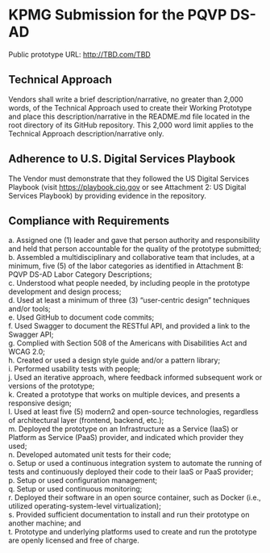 # KPMG Submission for the PQVP DS-AD
Public prototype URL: http://TBD.com/TBD

## Technical Approach

Vendors shall write a brief description/narrative, no greater than 2,000 words, of the Technical
Approach used to create their Working Prototype and place this description/narrative in the
README.md file located in the root directory of its GitHub repository. This 2,000 word limit
applies to the Technical Approach description/narrative only. 

## Adherence to U.S. Digital Services Playbook

The Vendor must demonstrate that they followed the US Digital Services Playbook (visit https://playbook.cio.gov or see Attachment 2: US
Digital Services Playbook) by providing evidence in the repository.

## Compliance with Requirements

a. Assigned one (1) leader and gave that person authority and responsibility and held that person accountable for the quality of the prototype submitted;<br />
b. Assembled a multidisciplinary and collaborative team that includes, at a minimum, five (5) of the labor categories as identified in Attachment B: PQVP DS-AD Labor Category Descriptions;<br />
c. Understood what people needed, by including people in the prototype development and design process;<br />
d. Used at least a minimum of three (3) “user-centric design” techniques and/or tools;<br />
e. Used GitHub to document code commits;<br />
f. Used Swagger to document the RESTful API, and provided a link to the Swagger API;<br />
g. Complied with Section 508 of the Americans with Disabilities Act and WCAG 2.0;<br />
h. Created or used a design style guide and/or a pattern library;<br />
i. Performed usability tests with people;<br />
j. Used an iterative approach, where feedback informed subsequent work or versions of the prototype;<br />
k. Created a prototype that works on multiple devices, and presents a responsive design;<br />
l. Used at least five (5) modern2 and open-source technologies, regardless of architectural layer (frontend, backend, etc.);<br />
m. Deployed the prototype on an Infrastructure as a Service (IaaS) or Platform as Service (PaaS) provider, and indicated which provider they used;<br />
n. Developed automated unit tests for their code;<br />
o. Setup or used a continuous integration system to automate the running of tests and continuously deployed their code to their IaaS or PaaS provider;<br />
p. Setup or used configuration management;<br />
q. Setup or used continuous monitoring;<br />
r. Deployed their software in an open source container, such as Docker (i.e., utilized operating-system-level virtualization);<br />
s. Provided sufficient documentation to install and run their prototype on another machine; and<br />
t. Prototype and underlying platforms used to create and run the prototype are openly licensed and free of charge.<br />
